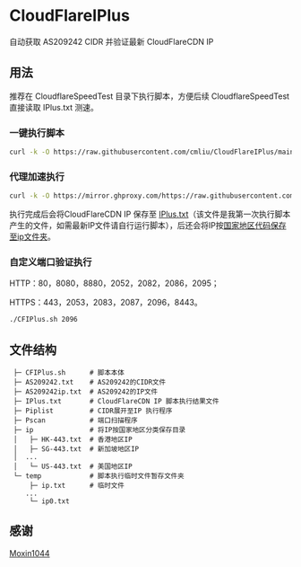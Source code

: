 # CloudFlareIPlus
自动获取 AS209242 CIDR 并验证最新 CloudFlareCDN IP

## 用法
推荐在 CloudflareSpeedTest 目录下执行脚本，方便后续 CloudflareSpeedTest 直接读取 IPlus.txt 测速。
### 一键执行脚本
``` bash
curl -k -O https://raw.githubusercontent.com/cmliu/CloudFlareIPlus/main/CFIPlus.sh && chmod +x CFIPlus.sh && ./CFIPlus.sh
```

### 代理加速执行
``` bash
curl -k -O https://mirror.ghproxy.com/https://raw.githubusercontent.com/cmliu/CloudFlareIPlus/main/CFIPlus.sh && chmod +x CFIPlus.sh && ./CFIPlus.sh
```

执行完成后会将CloudFlareCDN IP 保存至 [IPlus.txt](https://raw.githubusercontent.com/cmliu/CloudFlareIPlus/main/IPlus.txt)（该文件是我第一次执行脚本产生的文件，如需最新IP文件请自行运行脚本），后还会将IP按[国家地区代码保存至ip文件夹](https://github.com/cmliu/cloudflare-better-ip)。

### 自定义端口验证执行
HTTP：80，8080，8880，2052，2082，2086，2095；

HTTPS：443，2053，2083，2087，2096，8443。
``` bash
./CFIPlus.sh 2096
```

## 文件结构
```
 ├─ CFIPlus.sh      # 脚本本体
 ├─ AS209242.txt    # AS209242的CIDR文件
 ├─ AS209242ip.txt  # AS209242的IP文件
 ├─ IPlus.txt       # CloudFlareCDN IP 脚本执行结果文件
 ├─ Piplist         # CIDR展开至IP 执行程序
 ├─ Pscan           # 端口扫描程序
 ├─ ip              # 将IP按国家地区分类保存目录
 │   ├─ HK-443.txt  # 香港地区IP
 │   ├─ SG-443.txt  # 新加坡地区IP
 │  ...
 │   └─ US-443.txt  # 美国地区IP
 └─ temp            # 脚本执行临时文件暂存文件夹
     ├─ ip.txt      # 临时文件
    ...
     └─ ip0.txt
```

## 感谢
[Moxin1044](https://github.com/Moxin1044)
